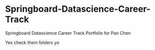 # Springboard-Datascience-Career-Track
Springboard Datascience Career Track Portfolio for Pan Chen

Yes check them folders yo
